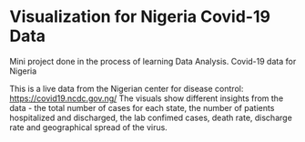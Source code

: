 # Visualization for Nigeria Covid-19 Data
Mini project done in the process of learning Data Analysis.
Covid-19 data for Nigeria

This is a live data from the Nigerian center for disease control: https://covid19.ncdc.gov.ng/
The visuals show different insights from the data - the total number of cases for each state, the number of patients hospitalized and discharged, 
the lab confimed cases, death rate, discharge rate and geographical spread of the virus.
